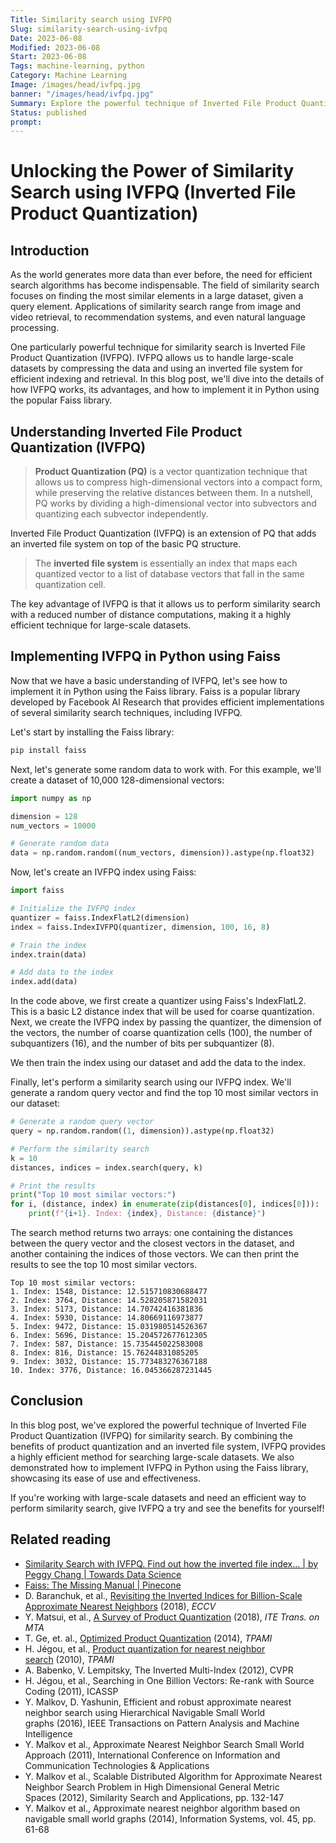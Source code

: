 ```yaml
---
Title: Similarity search using IVFPQ
Slug: similarity-search-using-ivfpq
Date: 2023-06-08
Modified: 2023-06-08
Start: 2023-06-08
Tags: machine-learning, python
Category: Machine Learning
Image: /images/head/ivfpq.jpg
banner: "/images/head/ivfpq.jpg"
Summary: Explore the powerful technique of Inverted File Product Quantization (IVFPQ) for similarity search. By combining the benefits of product quantization and an inverted file system.
Status: published
prompt:
---
```


# Unlocking the Power of Similarity Search using IVFPQ (Inverted File Product Quantization)

## Introduction

As the world generates more data than ever before, the need for efficient search algorithms has become indispensable. The field of similarity search focuses on finding the most similar elements in a large dataset, given a query element. Applications of similarity search range from image and video retrieval, to recommendation systems, and even natural language processing.

One particularly powerful technique for similarity search is Inverted File Product Quantization (IVFPQ). IVFPQ allows us to handle large-scale datasets by compressing the data and using an inverted file system for efficient indexing and retrieval. In this blog post, we'll dive into the details of how IVFPQ works, its advantages, and how to implement it in Python using the popular Faiss library.

## Understanding Inverted File Product Quantization (IVFPQ)

> **Product Quantization (PQ)** is a vector quantization technique that allows us to compress high-dimensional vectors into a compact form, while preserving the relative distances between them. In a nutshell, PQ works by dividing a high-dimensional vector into subvectors and quantizing each subvector independently.

Inverted File Product Quantization (IVFPQ) is an extension of PQ that adds an inverted file system on top of the basic PQ structure. 

> The **inverted file system** is essentially an index that maps each quantized vector to a list of database vectors that fall in the same quantization cell.

The key advantage of IVFPQ is that it allows us to perform similarity search with a reduced number of distance computations, making it a highly efficient technique for large-scale datasets.

## Implementing IVFPQ in Python using Faiss

Now that we have a basic understanding of IVFPQ, let's see how to implement it in Python using the Faiss library. Faiss is a popular library developed by Facebook AI Research that provides efficient implementations of several similarity search techniques, including IVFPQ.

Let's start by installing the Faiss library:

```sh
pip install faiss
```

Next, let's generate some random data to work with. For this example, we'll create a dataset of 10,000 128-dimensional vectors:

```python
import numpy as np

dimension = 128
num_vectors = 10000

# Generate random data
data = np.random.random((num_vectors, dimension)).astype(np.float32)
```

Now, let's create an IVFPQ index using Faiss:

```python
import faiss

# Initialize the IVFPQ index
quantizer = faiss.IndexFlatL2(dimension)
index = faiss.IndexIVFPQ(quantizer, dimension, 100, 16, 8)

# Train the index
index.train(data)

# Add data to the index
index.add(data)
```

In the code above, we first create a quantizer using Faiss's IndexFlatL2. This is a basic L2 distance index that will be used for coarse quantization. Next, we create the IVFPQ index by passing the quantizer, the dimension of the vectors, the number of coarse quantization cells (100), the number of subquantizers (16), and the number of bits per subquantizer (8).

We then train the index using our dataset and add the data to the index.

Finally, let's perform a similarity search using our IVFPQ index. We'll generate a random query vector and find the top 10 most similar vectors in our dataset:

```python
# Generate a random query vector
query = np.random.random((1, dimension)).astype(np.float32)

# Perform the similarity search
k = 10
distances, indices = index.search(query, k)

# Print the results
print("Top 10 most similar vectors:")
for i, (distance, index) in enumerate(zip(distances[0], indices[0])):
    print(f"{i+1}. Index: {index}, Distance: {distance}")
```

The search method returns two arrays: one containing the distances between the query vector and the closest vectors in the dataset, and another containing the indices of those vectors. We can then print the results to see the top 10 most similar vectors.
```
Top 10 most similar vectors: 
1. Index: 1548, Distance: 12.515710830688477 
2. Index: 3764, Distance: 14.528205871582031 
3. Index: 5173, Distance: 14.70742416381836 
4. Index: 5930, Distance: 14.80669116973877 
5. Index: 9472, Distance: 15.031980514526367 
6. Index: 5696, Distance: 15.204572677612305 
7. Index: 587, Distance: 15.735445022583008 
8. Index: 816, Distance: 15.76244831085205 
9. Index: 3032, Distance: 15.773483276367188 
10. Index: 3776, Distance: 16.045366287231445
```

## Conclusion

In this blog post, we've explored the powerful technique of Inverted File Product Quantization (IVFPQ) for similarity search. By combining the benefits of product quantization and an inverted file system, IVFPQ provides a highly efficient method for searching large-scale datasets. We also demonstrated how to implement IVFPQ in Python using the Faiss library, showcasing its ease of use and effectiveness.

If you're working with large-scale datasets and need an efficient way to perform similarity search, give IVFPQ a try and see the benefits for yourself!

## Related reading
- [Similarity Search with IVFPQ. Find out how the inverted file index… | by Peggy Chang | Towards Data Science](https://towardsdatascience.com/similarity-search-with-ivfpq-9c6348fd4db3)
- [Faiss: The Missing Manual | Pinecone](https://www.pinecone.io/learn/series/faiss)
- D. Baranchuk, et al., [Revisiting the Inverted Indices for Billion-Scale Approximate Nearest Neighbors](https://link.zhihu.com/?target=https%3A//arxiv.org/pdf/1802.02422.pdf) (2018), _ECCV_
- Y. Matsui, et al., [A Survey of Product Quantization](https://link.zhihu.com/?target=https%3A//www.jstage.jst.go.jp/article/mta/6/1/6_2/_pdf) (2018), _ITE Trans. on MTA_
- T. Ge, et. al., [Optimized Product Quantization](https://link.zhihu.com/?target=http%3A//kaiminghe.com/publications/pami13opq.pdf) (2014), _TPAMI_
- H. Jégou, et al., [Product quantization for nearest neighbor search](https://link.zhihu.com/?target=https%3A//lear.inrialpes.fr/pubs/2011/JDS11/jegou_searching_with_quantization.pdf) (2010), _TPAMI_
- A. Babenko, V. Lempitsky, The Inverted Multi-Index (2012), CVPR
- H. Jégou, et al., Searching in One Billion Vectors: Re-rank with Source Coding (2011), ICASSP
- Y. Malkov, D. Yashunin, Efficient and robust approximate nearest neighbor search using Hierarchical Navigable Small World graphs (2016), IEEE Transactions on Pattern Analysis and Machine Intelligence
- Y. Malkov et al., Approximate Nearest Neighbor Search Small World Approach (2011), International Conference on Information and Communication Technologies & Applications
- Y. Malkov et al., Scalable Distributed Algorithm for Approximate Nearest Neighbor Search Problem in High Dimensional General Metric Spaces (2012), Similarity Search and Applications, pp. 132-147
- Y. Malkov et al., Approximate nearest neighbor algorithm based on navigable small world graphs (2014), Information Systems, vol. 45, pp. 61-68
